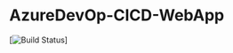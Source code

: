 # AzureDevOp-CICD-WebApp

[![Build Status](https://dev.azure.com/tangellasupraja/AzureDevOp-CICD-WebApp/_apis/build/status%2Fsuprajatangella.AzureDevOp-CICD-WebApp?branchName=master)]

